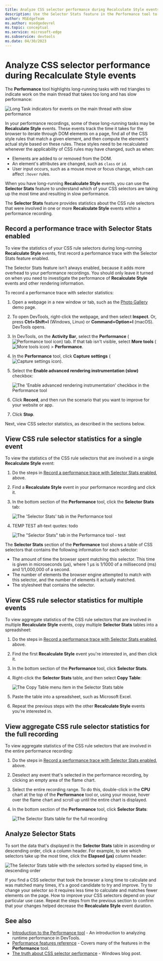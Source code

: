 ```yaml
---
title: Analyze CSS selector performance during Recalculate Style events
description: Use the Selector Stats feature in the Performance tool to understand which of your CSS selectors are taking up the most time during Recalculate Style events.
author: MSEdgeTeam
ms.author: msedgedevrel
ms.topic: conceptual
ms.service: microsoft-edge
ms.subservice: devtools
ms.date: 04/30/2023
---
```

# Analyze CSS selector performance during Recalculate Style events

The **Performance** tool highlights long-running tasks with red triangles to indicate work on the main thread that takes too long and has slow performance:

![Long Task indicators for events on the main thread with slow performance](./selector-stats-images/long-running-task.png)

In your performance recordings, some of these long-running tasks may be **Recalculate Style** events.  These events track the time it takes for the browser to iterate through DOM elements on a page, find all of the CSS style rules that match a given element, and then compute the element's actual style based on these rules.  These styles need to be recalculated whenever the applicability of CSS rules may have changed, such as when:

- Elements are added to or removed from the DOM.
- An element's attributes are changed, such as `class` or `id`.
- User input occurs, such as a mouse move or focus change, which can affect `:hover` rules.

When you have long-running **Recalculate Style** events, you can use the **Selector Stats** feature to understand which of your CSS selectors are taking up the most time and resulting in slow performance.

The **Selector Stats** feature provides statistics about the CSS rule selectors that were involved in one or more **Recalculate Style** events within a performance recording.


<!-- ====================================================================== -->
## Record a performance trace with Selector Stats enabled

To view the statistics of your CSS rule selectors during long-running **Recalculate Style** events, first record a performance trace with the Selector Stats feature enabled.

The Selector Stats feature isn't always enabled, because it adds more overhead to your performance recordings. You should only leave it turned on when you need to investigate the performance of **Recalculate Style** events and other rendering information.

To record a performance trace with selector statistics:

1. Open a webpage in a new window or tab, such as the [Photo Gallery](https://microsoftedge.github.io/Demos/photo-gallery/) demo page.

1. To open DevTools, right-click the webpage, and then select **Inspect**.  Or, press **Ctrl+Shift+I** (Windows, Linux) or **Command+Option+I** (macOS).  DevTools opens.

1. In DevTools, on the **Activity Bar**, select the **Performance** (![Performance tool icon](./selector-stats-images/performance-tool-icon.png)) tab.  If that tab isn't visible, select **More tools** (![More tools icon](./selector-stats-images/more-tools-icon.png)) > **Performance**.

1. In the **Performance** tool, click **Capture settings** (![Capture settings icon](./selector-stats-images/capture-settings-icon.png)).

1. Select the **Enable advanced rendering instrumentation (slow)** checkbox:

   ![The 'Enable advanced rendering instrumentation' checkbox in the Performance tool](./selector-stats-images/enable-feature.png)
 
1. Click **Record**, and then run the scenario that you want to improve for your website or app.

1. Click **Stop**.

Next, view CSS selector statistics, as described in the sections below.


<!-- ====================================================================== -->
## View CSS rule selector statistics for a single event

To view the statistics of the CSS rule selectors that are involved in a single **Recalculate Style** event:

1. Do the steps in [Record a performance trace with Selector Stats enabled](#record-a-performance-trace-with-selector-stats-enabled), above.

1. Find a **Recalculate Style** event in your performance recording and click it.

1. In the bottom section of the **Performance** tool, click the **Selector Stats** tab:

   ![The 'Selector Stats' tab in the Performance tool](./selector-stats-images/single-event.png)

1. TEMP TEST alt-text quotes: todo

   ![The "Selector Stats" tab in the Performance tool - test](./selector-stats-images/single-event.png)
 
The **Selector Stats** section of the **Performance** tool shows a table of CSS selectors that contains the following information for each selector:

* The amount of time the browser spent matching this selector. This time is given in microseconds (µs), where 1 µs is 1/1000 of a millisecond (ms) and 1/1,000,000 of a second.
* The number of elements the browser engine attempted to match with this selector, and the number of elements it actually matched.
* The stylesheet that contains the selector.


<!-- ====================================================================== -->
## View CSS rule selector statistics for multiple events

To view aggregate statistics of the CSS rule selectors that are involved in multiple **Recalculate Style** events, copy multiple **Selector Stats** tables into a spreadsheet:

1. Do the steps in [Record a performance trace with Selector Stats enabled](#record-a-performance-trace-with-selector-stats-enabled), above.

1. Find the first **Recalculate Style** event you're interested in, and then click it.

1. In the bottom section of the **Performance** tool, click **Selector Stats**.

1. Right-click the **Selector Stats** table, and then select **Copy Table**:

   ![The Copy Table menu item in the Selector Stats table](./selector-stats-images/copy-table.png)

1. Paste the table into a spreadsheet, such as Microsoft Excel.

1. Repeat the previous steps with the other **Recalculate Style** events you're interested in.


<!-- ====================================================================== -->
## View aggregate CSS rule selector statistics for the full recording

To view aggregate statistics of the CSS rule selectors that are involved in the entire performance recording:

1. Do the steps in [Record a performance trace with Selector Stats enabled](#record-a-performance-trace-with-selector-stats-enabled), above.

1. Deselect any event that's selected in the performance recording, by clicking an empty area of the flame chart.

1. Select the entire recording range. To do this, double-click in the **CPU** chart at the top of the **Performance** tool or, using your mouse, hover over the flame chart and scroll up until the entire chart is displayed.

1. In the bottom section of the **Performance** tool, click **Selector Stats**:

   ![The Selector Stats table for the full recording](./selector-stats-images/full-recording.png)


<!-- ====================================================================== -->
## Analyze Selector Stats

To sort the data that's displayed in the **Selector Stats** table in ascending or descending order, click a column header.  For example, to see which selectors take up the most time, click the **Elapsed (µs)** column header:

![The Selector Stats table with the selectors sorted by elapsed time, in descending order](./selector-stats-images/sort-by-elapsed-time.png)

If you find a CSS selector that took the browser a long time to calculate and was matched many times, it's a good candidate to try and improve.  Try to change your selector so it requires less time to calculate and matches fewer elements on the page.  How to improve your CSS selectors depend on your particular use case. Repeat the steps from the previous section to confirm that your changes helped decrease the **Recalculate Style** event duration.


<!-- ====================================================================== -->
## See also

* [Introduction to the Performance tool](./index.md) - An introduction to analyzing runtime performance in DevTools.
* [Performance features reference](./reference.md) - Covers many of the features in the **Performance** tool.
* [The truth about CSS selector performance](https://blogs.windows.com/msedgedev/2023/01/17/the-truth-about-css-selector-performance/) - Windows blog post.
